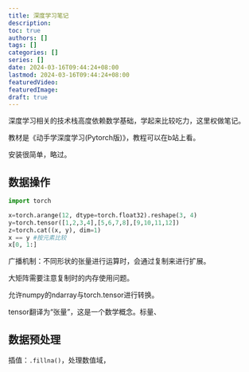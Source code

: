 ```yaml
---
title: 深度学习笔记
description:
toc: true
authors: []
tags: []
categories: []
series: []
date: 2024-03-16T09:44:24+08:00
lastmod: 2024-03-16T09:44:24+08:00
featuredVideo:
featuredImage:
draft: true
---
```


深度学习相关的技术栈高度依赖数学基础，学起来比较吃力，这里权做笔记。

教材是《动手学深度学习(Pytorch版)》，教程可以在b站上看。

安装很简单，略过。

## 数据操作

```py
import torch

x=torch.arange(12, dtype=torch.float32).reshape(3, 4)
y=torch.tensor([1,2,3,4],[5,6,7,8],[9,10,11,12])
z=torch.cat((x, y), dim=1)
x == y #按元素比较
x[0, 1:]
```

广播机制：不同形状的张量进行运算时，会通过复制来进行扩展。

大矩阵需要注意复制时的内存使用问题。

允许numpy的ndarray与torch.tensor进行转换。

tensor翻译为“张量”，这是一个数学概念。标量、

## 数据预处理

插值：`.fillna()`，处理数值域，